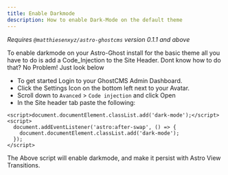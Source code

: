 ```yaml
---
title: Enable Darkmode
description: How to enable Dark-Mode on the default theme
---
```


*Requires `@matthiesenxyz/astro-ghostcms` version 0.1.1 and above*

To enable darkmode on your Astro-Ghost install for the basic theme all you have to do is add a Code_Injection to the Site Header.  Dont know how to do that?  No Problem!  Just look below

- To get started Login to your GhostCMS Admin Dashboard.
- Click the Settings Icon on the bottom left next to your Avatar.
- Scroll down to `Avanced` > `Code injection` and click Open
- In the Site header tab paste the following:

```
<script>document.documentElement.classList.add('dark-mode');</script>
<script>
  document.addEventListener('astro:after-swap', () => {
    document.documentElement.classList.add('dark-mode');
  });
</script>
```

The Above script will enable darkmode, and make it persist with Astro View Transitions.